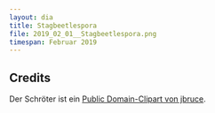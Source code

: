 ```yaml
---
layout: dia
title: Stagbeetlespora
file: 2019_02_01__Stagbeetlespora.png
timespan: Februar 2019
---
```


## Credits

Der Schröter ist ein [Public Domain-Clipart von jbruce](https://openclipart.org/detail/19682/stag-beetle-lucanus-elephas).

